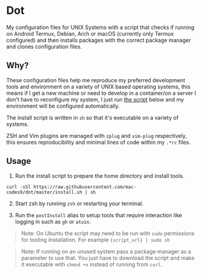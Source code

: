 # Dot

My configuration files for UNIX Systems with a script that checks if running on Android Termux, Debian, Arch or macOS (currently only Termux configured) and then installs packages with the correct package manager and clones configuration files.

## Why?

These configuration files help me reproduce my preferred development tools and environment on a variety of UNIX based operating systems, this means if I get a new machine or need to develop in a container/on a server I don't have to reconfigure my system, I just run [the script](#Usage) below and my environment will be configured automatically.


The install script is written in `sh` so that it's executable on a variety of systems.

ZSH and Vim plugins are managed with `zplug` and `vim-plug` respectively, this ensures reproducibility and minimal lines of code within my `.*rc` files.

## Usage

1. Run the install script to prepare the home directory and install tools.
```
curl -sSl https://raw.githubusercontent.com/mac-codes9/dot/master/install.sh | sh
```

2. Start zsh by running `zsh` or restarting your terminal.

3. Run the `postInstall` alias to setup tools that require interaction like logging in such as `gh` or `atuin`.

> Note: On Ubuntu the script may need to be run with `sudo` permissions for tooling installation. For example `{script_url} | sudo sh`

> Note: If running on an unused system pass a package manager as a parameter to use that. You just have to download the script and make it executable with `chmod +x` instead of running from `curl`.
